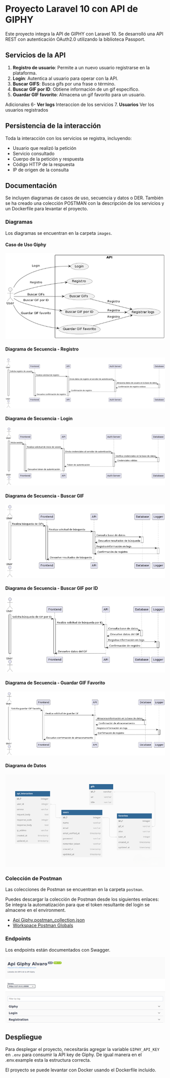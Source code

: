 # Proyecto Laravel 10 con API de GIPHY

Este proyecto integra la API de GIPHY con Laravel 10. Se desarrolló una API REST con autenticación OAuth2.0 utilizando la biblioteca Passport.

## Servicios de la API

1. **Registro de usuario**: Permite a un nuevo usuario registrarse en la plataforma.
2. **Login**: Autentica al usuario para operar con la API.
3. **Buscar GIFS**: Busca gifs por una frase o término.
4. **Buscar GIF por ID**: Obtiene información de un gif específico.
5. **Guardar GIF favorito**: Almacena un gif favorito para un usuario.

Adicionales
6- **Ver logs** Interaccion de los servicios
7. **Usuarios** Ver los usuarios registrados 
## Persistencia de la interacción

Toda la interacción con los servicios se registra, incluyendo:

- Usuario que realizó la petición
- Servicio consultado
- Cuerpo de la petición y respuesta
- Código HTTP de la respuesta
- IP de origen de la consulta

## Documentación

Se incluyen diagramas de casos de uso, secuencia y datos o DER. También se ha creado una colección POSTMAN con la descripción de los servicios y un Dockerfile para levantar el proyecto.

### Diagramas

Los diagramas se encuentran en la carpeta `images`.

#### Caso de Uso Giphy
![Caso de Uso Giphy](images/caso_de_uso_giphy.png)

#### Diagrama de Secuencia - Registro
![Diagrama de Secuencia - Registro](images/registro.png)

#### Diagrama de Secuencia - Login
![Diagrama de Secuencia - Login](images/login.png)

#### Diagrama de Secuencia - Buscar GIF
![Diagrama de Secuencia - Buscar GIF](images/buscar_gif.png)

#### Diagrama de Secuencia - Buscar GIF por ID
![Diagrama de Secuencia - Buscar GIF por ID](images/buscar_gif_ID.png)

#### Diagrama de Secuencia - Guardar GIF Favorito
![Diagrama de Secuencia - Guardar GIF Favorito](images/store_favorite.png)

#### Diagrama de Datos
![Diagrama de Datos](images/diagrama_de_datos.png)

### Colección de Postman

Las colecciones de Postman se encuentran en la carpeta `postman`.

Puedes descargar la colección de Postman desde los siguientes enlaces:
Se integra la automatización para que el token resultante del login se
almacene en el environment. 
- [Api Giphy.postman_collection.json](postman/Api%20Giphy.postman_collection.json)
- [Workspace Postman Globals](postman/workspace.postman_globals.json)

### Endpoints

Los endpoints están documentados con Swagger.

![Swagger](images/swagger.png)

## Despliegue

Para desplegar el proyecto, necesitarás agregar la variable `GIPHY_API_KEY` en `.env` para consumir la API key de Giphy. De igual manera en el .env.example esta la estructura correcta.

El proyecto se puede levantar con Docker usando el Dockerfile incluido.
